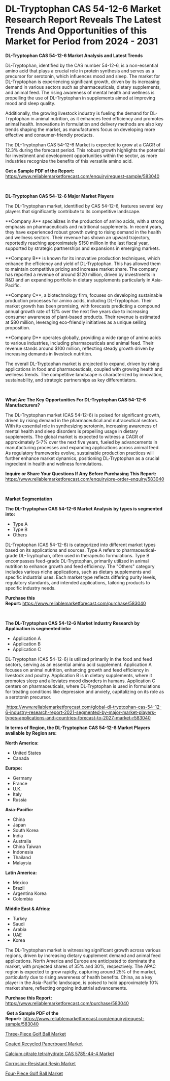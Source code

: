 <p><h1>DL-Tryptophan CAS 54-12-6 Market Research Report Reveals The Latest Trends And Opportunities of this Market for Period from 2024 - 2031</h1></p><p><strong>DL-Tryptophan CAS 54-12-6 Market Analysis and Latest Trends</strong></p>
<p><p>DL-Tryptophan, identified by the CAS number 54-12-6, is a non-essential amino acid that plays a crucial role in protein synthesis and serves as a precursor for serotonin, which influences mood and sleep. The market for DL-Tryptophan is experiencing significant growth, driven by its increasing demand in various sectors such as pharmaceuticals, dietary supplements, and animal feed. The rising awareness of mental health and wellness is propelling the use of DL-Tryptophan in supplements aimed at improving mood and sleep quality.</p><p>Additionally, the growing livestock industry is fueling the demand for DL-Tryptophan in animal nutrition, as it enhances feed efficiency and promotes animal health. Innovations in formulation and delivery methods are also key trends shaping the market, as manufacturers focus on developing more effective and consumer-friendly products. </p><p>The DL-Tryptophan CAS 54-12-6 Market is expected to grow at a CAGR of 12.3% during the forecast period. This robust growth highlights the potential for investment and development opportunities within the sector, as more industries recognize the benefits of this versatile amino acid.</p></p>
<p><strong>Get a Sample PDF of the Report:&nbsp;</strong> <a href="https://www.reliablemarketforecast.com/enquiry/request-sample/583040?utm_campaign=1170&utm_medium=2&utm_source=Github&utm_content=ia&utm_term=27092024&utm_id=dl-tryptophan-cas-54-12-6">https://www.reliablemarketforecast.com/enquiry/request-sample/583040</a></p>
<p>&nbsp;</p>
<p><strong>DL-Tryptophan CAS 54-12-6 Major Market Players</strong></p>
<p><p>The DL-Tryptophan market, identified by CAS 54-12-6, features several key players that significantly contribute to its competitive landscape. </p><p>**Company A** specializes in the production of amino acids, with a strong emphasis on pharmaceuticals and nutritional supplements. In recent years, they have experienced robust growth owing to rising demand in the health and wellness sectors. Their revenue has shown an upward trajectory, reportedly reaching approximately $150 million in the last fiscal year, supported by strategic partnerships and expansions in emerging markets.</p><p>**Company B** is known for its innovative production techniques, which enhance the efficiency and yield of DL-Tryptophan. This has allowed them to maintain competitive pricing and increase market share. The company has reported a revenue of around $120 million, driven by investments in R&D and an expanding portfolio in dietary supplements particularly in Asia-Pacific.</p><p>**Company C**, a biotechnology firm, focuses on developing sustainable production processes for amino acids, including DL-Tryptophan. Their market growth has been promising, with forecasts predicting a compound annual growth rate of 12% over the next five years due to increasing consumer awareness of plant-based products. Their revenue is estimated at $80 million, leveraging eco-friendly initiatives as a unique selling proposition.</p><p>**Company D** operates globally, providing a wide range of amino acids to various industries, including pharmaceuticals and animal feed. Their revenue stands around $100 million, reflecting steady growth driven by increasing demands in livestock nutrition.</p><p>The overall DL-Tryptophan market is projected to expand, driven by rising applications in food and pharmaceuticals, coupled with growing health and wellness trends. The competitive landscape is characterized by innovation, sustainability, and strategic partnerships as key differentiators.</p></p>
<p>&nbsp;</p>
<p><strong>What Are The Key Opportunities For DL-Tryptophan CAS 54-12-6 Manufacturers?</strong></p>
<p><p>The DL-Tryptophan market (CAS 54-12-6) is poised for significant growth, driven by rising demand in the pharmaceutical and nutraceutical sectors. With its essential role in synthesizing serotonin, increasing awareness of mental health and sleep disorders is propelling usage in dietary supplements. The global market is expected to witness a CAGR of approximately 5-7% over the next five years, fueled by advancements in manufacturing processes and expanding applications across animal feed. As regulatory frameworks evolve, sustainable production practices will further enhance market dynamics, positioning DL-Tryptophan as a crucial ingredient in health and wellness formulations.</p></p>
<p><strong>Inquire or Share Your Questions If Any Before Purchasing This Report:</strong> <a href="https://www.reliablemarketforecast.com/enquiry/pre-order-enquiry/583040?utm_campaign=1170&utm_medium=2&utm_source=Github&utm_content=ia&utm_term=27092024&utm_id=dl-tryptophan-cas-54-12-6">https://www.reliablemarketforecast.com/enquiry/pre-order-enquiry/583040</a></p>
<p>&nbsp;</p>
<p><strong>Market Segmentation</strong></p>
<p><strong>The DL-Tryptophan CAS 54-12-6 Market Analysis by types is segmented into:</strong></p>
<p><ul><li>Type A</li><li>Type B</li><li>Others</li></ul></p>
<p><p>DL-Tryptophan (CAS 54-12-6) is categorized into different market types based on its applications and sources. Type A refers to pharmaceutical-grade DL-Tryptophan, often used in therapeutic formulations. Type B encompasses feed-grade DL-Tryptophan, primarily utilized in animal nutrition to enhance growth and feed efficiency. The "Others" category includes various niche applications, such as dietary supplements and specific industrial uses. Each market type reflects differing purity levels, regulatory standards, and intended applications, tailoring products to specific industry needs.</p></p>
<p><strong>Purchase this Report:&nbsp;</strong><a href="https://www.reliablemarketforecast.com/purchase/583040?utm_campaign=1170&utm_medium=2&utm_source=Github&utm_content=ia&utm_term=27092024&utm_id=dl-tryptophan-cas-54-12-6">https://www.reliablemarketforecast.com/purchase/583040</a></p>
<p>&nbsp;</p>
<p><strong>The DL-Tryptophan CAS 54-12-6 Market Industry Research by Application is segmented into:</strong></p>
<p><ul><li>Application A</li><li>Application B</li><li>Application C</li></ul></p>
<p><p>DL-Tryptophan (CAS 54-12-6) is utilized primarily in the food and feed sectors, serving as an essential amino acid supplement. Application A focuses on animal nutrition, enhancing growth and feed efficiency in livestock and poultry. Application B is in dietary supplements, where it promotes sleep and alleviates mood disorders in humans. Application C centers on pharmaceuticals, where DL-Tryptophan is used in formulations for treating conditions like depression and anxiety, capitalizing on its role as a serotonin precursor.</p></p>
<p><a href="https://www.reliablemarketforecast.com/global-dl-tryptophan-cas-54-12-6-industry-research-report-2021-segmented-by-major-market-players-types-applications-and-countries-forecast-to-2027-market-r583040?utm_campaign=1170&utm_medium=2&utm_source=Github&utm_content=ia&utm_term=27092024&utm_id=dl-tryptophan-cas-54-12-6">&nbsp;https://www.reliablemarketforecast.com/global-dl-tryptophan-cas-54-12-6-industry-research-report-2021-segmented-by-major-market-players-types-applications-and-countries-forecast-to-2027-market-r583040</a></p>
<p><strong>In terms of Region, the DL-Tryptophan CAS 54-12-6 Market Players available by Region are:</strong></p>
<p>
    <p> <strong> North America: </strong>
        <ul>
            <li>United States</li>
            <li>Canada</li>
        </ul>
        </p> 
    <p> <strong> Europe: </strong>
        <ul>
            <li>Germany</li>
            <li>France</li>
            <li>U.K.</li>
            <li>Italy</li>
            <li>Russia</li>
        </ul>
        </p> 
    <p> <strong> Asia-Pacific: </strong>
        <ul>
            <li>China</li>
            <li>Japan</li>
            <li>South Korea</li>
            <li>India</li>
            <li>Australia</li>
            <li>China Taiwan</li>
            <li>Indonesia</li>
            <li>Thailand</li>
            <li>Malaysia</li>
        </ul>
        </p> 
    <p> <strong> Latin America: </strong>
        <ul>
            <li>Mexico</li>
            <li>Brazil</li>
            <li>Argentina Korea</li>
            <li>Colombia</li>
        </ul>
        </p> 
    <p> <strong> Middle East & Africa: </strong>
        <ul>
            <li>Turkey</li>
            <li>Saudi</li>
            <li>Arabia</li>
            <li>UAE</li>
            <li>Korea</li>
        </ul>
    </p>
    </p>
<p><p>The DL-Tryptophan market is witnessing significant growth across various regions, driven by increasing dietary supplement demand and animal feed applications. North America and Europe are anticipated to dominate the market, with projected shares of 35% and 30%, respectively. The APAC region is expected to grow rapidly, capturing around 25% of the market, particularly due to rising awareness of health benefits. China, as a key player in the Asia-Pacific landscape, is poised to hold approximately 10% market share, reflecting ongoing industrial advancements.</p></p>
<p><strong>Purchase this Report: </strong><a href="https://www.reliablemarketforecast.com/purchase/583040?utm_campaign=1170&utm_medium=2&utm_source=Github&utm_content=ia&utm_term=27092024&utm_id=dl-tryptophan-cas-54-12-6">https://www.reliablemarketforecast.com/purchase/583040</a></p>
<p>&nbsp;<strong>Get a Sample PDF of the Report:&nbsp;&nbsp;</strong><a href="https://www.reliablemarketforecast.com/enquiry/request-sample/583040?utm_campaign=1170&utm_medium=2&utm_source=Github&utm_content=ia&utm_term=27092024&utm_id=dl-tryptophan-cas-54-12-6">https://www.reliablemarketforecast.com/enquiry/request-sample/583040</a></p>
<p><strong></strong></p>
<p><p><a href="https://issuu.com/reportprime-2/docs/three-piece-golf-ball-market-size-2_4d5c3a3a833f7d?utm_campaign=1170&utm_medium=2&utm_source=Github&utm_content=ia&utm_term=27092024&utm_id=dl-tryptophan-cas-54-12-6">Three-Piece Golf Ball Market</a></p><p><a href="https://www.linkedin.com/pulse/in-depth-analysis-global-coated-recycled-paperboard-market-scope-hlfuf?utm_campaign=1170&utm_medium=2&utm_source=Github&utm_content=ia&utm_term=27092024&utm_id=dl-tryptophan-cas-54-12-6">Coated Recycled Paperboard Market</a></p><p><a href="https://github.com/MegiMusaj575/Market-Research-Report-List-1/blob/main/calcium-citrate-tetrahydrate-cas-5785-44-4-market.md?utm_campaign=1170&utm_medium=2&utm_source=Github&utm_content=ia&utm_term=27092024&utm_id=dl-tryptophan-cas-54-12-6">Calcium citrate tetrahydrate CAS 5785-44-4 Market</a></p><p><a href="https://www.linkedin.com/pulse/insights-corrosion-resistant-resin-industry-market-uhlbf?utm_campaign=1170&utm_medium=2&utm_source=Github&utm_content=ia&utm_term=27092024&utm_id=dl-tryptophan-cas-54-12-6">Corrosion-Resistant Resin Market</a></p><p><a href="https://issuu.com/reportprime-2/docs/four-piece-golf-ball-market-size-20_8cbd7aef9c9429?utm_campaign=1170&utm_medium=2&utm_source=Github&utm_content=ia&utm_term=27092024&utm_id=dl-tryptophan-cas-54-12-6">Four-Piece Golf Ball Market</a></p></p>